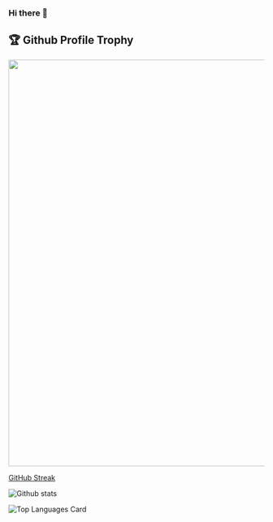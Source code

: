 ### Hi there 👋

<!--
**hitesh-23/hitesh-23** is a ✨ _special_ ✨ repository because its `README.md` (this file) appears on your GitHub profile.

Here are some ideas to get you started:

- 🔭 I’m currently working on ...
- 🌱 I’m currently learning ...
- 👯 I’m looking to collaborate on ...
- 🤔 I’m looking for help with ...
- 💬 Ask me about ...
- 📫 How to reach me: ...
- 😄 Pronouns: ...
- ⚡ Fun fact: ...
-->

<h2>🏆 Github Profile Trophy</h2>
<img width=800 src="https://github-profile-trophy.vercel.app/?username=hitesh-23&column=9&theme=gruvbox&no-frame=true"/>

[GitHub Streak](https://github-readme-streak-stats.herokuapp.com?user=hitesh-23&theme=neon-palenight&hide_border=true)

![Github stats](https://github-readme-stats.vercel.app/api?username=hitesh-23&theme=highcontrast&show_icons=true&count_private=true&include_all_commits=true@show_ownder=true)

![Top Languages Card](https://github-readme-stats.vercel.app/api/top-langs/?username=hitesh-23&layout=compact)


